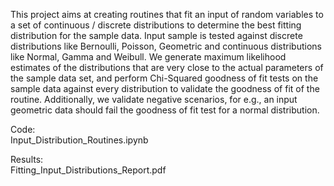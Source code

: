 This project aims at creating routines that fit an input of random variables to a set of continuous / discrete distributions to determine the best fitting distribution for the sample data. Input sample is tested against discrete distributions like Bernoulli, Poisson, Geometric and continuous distributions like Normal, Gamma and Weibull. We generate maximum likelihood estimates of the distributions that are very close to the actual parameters of the sample data set, and perform Chi-Squared goodness of fit tests on the sample data against every distribution to validate the goodness of fit of the routine. Additionally, we validate negative scenarios, for e.g., an input geometric data should fail the goodness of fit test for a normal distribution.  

Code:  
Input_Distribution_Routines.ipynb  

Results:  
Fitting_Input_Distributions_Report.pdf
